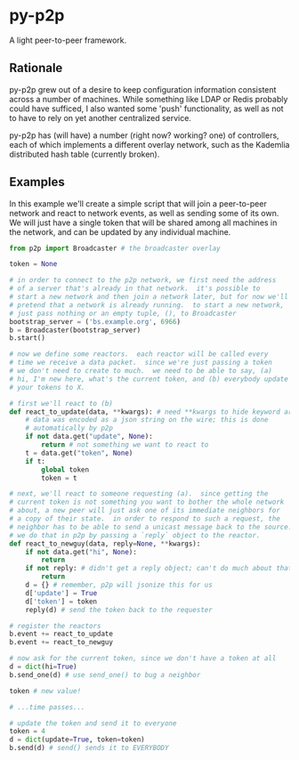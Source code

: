 py-p2p
======

A light peer-to-peer framework.

Rationale
---------

py-p2p grew out of a desire to keep configuration information
consistent across a number of machines.  While something like LDAP
or Redis probably could have sufficed, I also wanted some 'push'
functionality, as well as not to have to rely on yet another
centralized service.

py-p2p has (will have) a number (right now? working? one) of
controllers, each of which implements a different overlay network,
such as the Kademlia distributed hash table (currently broken).

Examples
--------

In this example we'll create a simple script that will join a
peer-to-peer network and react to network events, as well as sending
some of its own.  We will just have a single token that will be
shared among all machines in the network, and can be updated by any
individual machine.

```python
from p2p import Broadcaster # the broadcaster overlay

token = None

# in order to connect to the p2p network, we first need the address
# of a server that's already in that network.  it's possible to
# start a new network and then join a network later, but for now we'll
# pretend that a network is already running.  to start a new network,
# just pass nothing or an empty tuple, (), to Broadcaster
bootstrap_server = ('bs.example.org', 6966)
b = Broadcaster(bootstrap_server)
b.start()

# now we define some reactors.  each reactor will be called every
# time we receive a data packet.  since we're just passing a token
# we don't need to create to much.  we need to be able to say, (a)
# hi, I'm new here, what's the current token, and (b) everybody update
# your tokens to X.

# first we'll react to (b)
def react_to_update(data, **kwargs): # need **kwargs to hide keyword arguments we don't care about
    # data was encoded as a json string on the wire; this is done
    # automatically by p2p
    if not data.get("update", None):
        return # not something we want to react to
    t = data.get("token", None)
    if t:
        global token
        token = t

# next, we'll react to someone requesting (a).  since getting the
# current token is not something you want to bother the whole network
# about, a new peer will just ask one of its immediate neighbors for
# a copy of their state.  in order to respond to such a request, the
# neighbor has to be able to send a unicast message back to the source.
# we do that in p2p by passing a `reply` object to the reactor.
def react_to_newguy(data, reply=None, **kwargs):
    if not data.get("hi", None):
        return
    if not reply: # didn't get a reply object; can't do much about that
        return
    d = {} # remember, p2p will jsonize this for us
    d['update'] = True
    d['token'] = token
    reply(d) # send the token back to the requester

# register the reactors
b.event += react_to_update
b.event += react_to_newguy

# now ask for the current token, since we don't have a token at all
d = dict(hi=True)
b.send_one(d) # use send_one() to bug a neighbor

token # new value!

# ...time passes...

# update the token and send it to everyone
token = 4
d = dict(update=True, token=token)
b.send(d) # send() sends it to EVERYBODY
```
